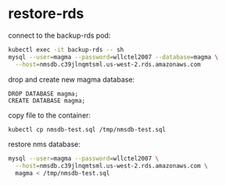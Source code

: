 # restore-rds

connect to the backup-rds pod:
```bash
kubectl exec -it backup-rds -- sh
mysql --user=magma --password=wllctel2007 --database=magma \
  --host=nmsdb.c39jlnqmtsml.us-west-2.rds.amazonaws.com
```

drop and create new magma database:
```mysql
DROP DATABASE magma;
CREATE DATABASE magma;
```

copy file to the container:
```bash
kubectl cp nmsdb-test.sql /tmp/nmsdb-test.sql
```

restore nms database:
```bash
mysql --user=magma --password=wllctel2007 \
  --host=nmsdb.c39jlnqmtsml.us-west-2.rds.amazonaws.com \
  magma < /tmp/nmsdb-test.sql
```

